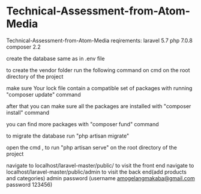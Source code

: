 # Technical-Assessment-from-Atom-Media
Technical-Assessment-from-Atom-Media
reqirements:
laravel 5.7
php 7.0.8
composer 2.2
 

create the database same as in .env file

 to create the vendor folder run the following command on cmd on the root directory of the project

make sure Your lock file contain a compatible set of packages with running "composer update" command

after that you can make sure all the packages are installed with "composer install" command

you can find more packages with "composer fund" command

to migrate the database  run 
"php artisan migrate"

open the cmd , to run "php artisan serve" on the root directory of the project

navigate to localhost/laravel-master/public/ to visit the front end
navigate to localhost/laravel-master/public/admin to visit the back end(add products and categories)
admin password (username amogelangmakaba@gmail.com password 123456)

